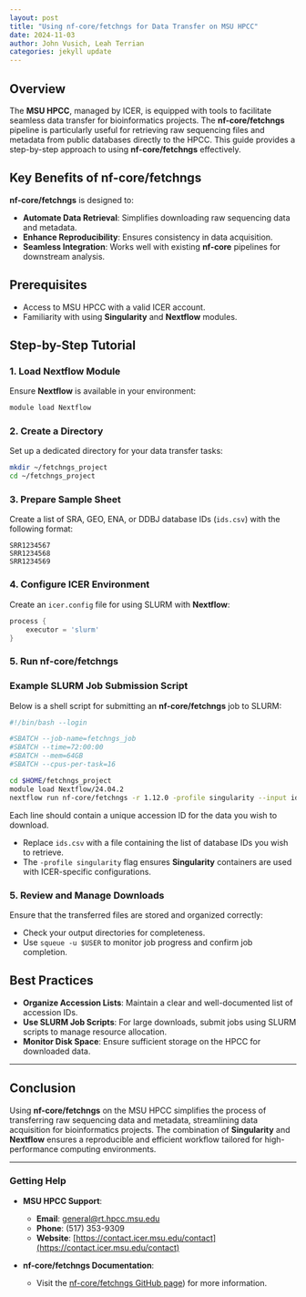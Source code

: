 ```yaml
---
layout: post
title: "Using nf-core/fetchngs for Data Transfer on MSU HPCC"
date: 2024-11-03
author: John Vusich, Leah Terrian
categories: jekyll update
---
```


## Overview
The **MSU HPCC**, managed by ICER, is equipped with tools to facilitate seamless data transfer for bioinformatics projects. The **nf-core/fetchngs** pipeline is particularly useful for retrieving raw sequencing files and metadata from public databases directly to the HPCC. This guide provides a step-by-step approach to using **nf-core/fetchngs** effectively.

## Key Benefits of nf-core/fetchngs
**nf-core/fetchngs** is designed to:

- **Automate Data Retrieval**: Simplifies downloading raw sequencing data and metadata.
- **Enhance Reproducibility**: Ensures consistency in data acquisition.
- **Seamless Integration**: Works well with existing **nf-core** pipelines for downstream analysis.

## Prerequisites
- Access to MSU HPCC with a valid ICER account.
- Familiarity with using **Singularity** and **Nextflow** modules.

## Step-by-Step Tutorial
### 1. Load Nextflow Module
Ensure **Nextflow** is available in your environment:
```bash
module load Nextflow
```

### 2. Create a Directory
Set up a dedicated directory for your data transfer tasks:
```bash
mkdir ~/fetchngs_project
cd ~/fetchngs_project
```

### 3. Prepare Sample Sheet
Create a list of SRA, GEO, ENA, or DDBJ database IDs (`ids.csv`) with the following format:
```csv
SRR1234567
SRR1234568
SRR1234569
```

### 4. Configure ICER Environment
Create an `icer.config` file for using SLURM with **Nextflow**:
```groovy
process {
    executor = 'slurm'
}
```

### 5. Run nf-core/fetchngs

### Example SLURM Job Submission Script
Below is a shell script for submitting an **nf-core/fetchngs** job to SLURM:

```bash
#!/bin/bash --login

#SBATCH --job-name=fetchngs_job
#SBATCH --time=72:00:00
#SBATCH --mem=64GB
#SBATCH --cpus-per-task=16

cd $HOME/fetchngs_project
module load Nextflow/24.04.2
nextflow run nf-core/fetchngs -r 1.12.0 -profile singularity --input ids.csv -c icer.config
```


Each line should contain a unique accession ID for the data you wish to download.
- Replace `ids.csv` with a file containing the list of database IDs you wish to retrieve.
- The `-profile singularity` flag ensures **Singularity** containers are used with ICER-specific configurations.

### 5. Review and Manage Downloads
Ensure that the transferred files are stored and organized correctly:
- Check your output directories for completeness.
- Use `squeue -u $USER` to monitor job progress and confirm job completion.

## Best Practices
- **Organize Accession Lists**: Maintain a clear and well-documented list of accession IDs.
- **Use SLURM Job Scripts**: For large downloads, submit jobs using SLURM scripts to manage resource allocation.
- **Monitor Disk Space**: Ensure sufficient storage on the HPCC for downloaded data.

---

## Conclusion
Using **nf-core/fetchngs** on the MSU HPCC simplifies the process of transferring raw sequencing data and metadata, streamlining data acquisition for bioinformatics projects. The combination of **Singularity** and **Nextflow** ensures a reproducible and efficient workflow tailored for high-performance computing environments.

---

### Getting Help

- **MSU HPCC Support**:
  - **Email**: [general@rt.hpcc.msu.edu](mailto:general@rt.hpcc.msu.edu)
  - **Phone**: (517) 353-9309
  - **Website**: [https://contact.icer.msu.edu/contact](https://contact.icer.msu.edu/contact)

- **nf-core/fetchngs Documentation**:
  - Visit the [nf-core/fetchngs GitHub page](https://github.com/nf-core/fetchngs)) for more information.

